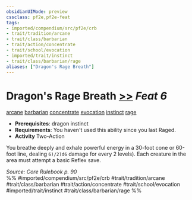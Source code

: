 ```yaml
---
obsidianUIMode: preview
cssclass: pf2e,pf2e-feat
tags:
- imported/compendium/src/pf2e/crb
- trait/tradition/arcane
- trait/class/barbarian
- trait/action/concentrate
- trait/school/evocation
- imported/trait/instinct
- trait/class/barbarian/rage
aliases: ["Dragon's Rage Breath"]
---
```

# Dragon's Rage Breath  [>>](chapter-9-playing-the-game.md#Actions "Two-Action") *Feat 6*  
[arcane](arcane.md)  [barbarian](rules/traits/barbarian.md)  [concentrate](concentrate.md)  [evocation](evocation.md)  [instinct](instinct.md)  [rage](rules/traits/rage.md)  

- **Prerequisites**: dragon instinct
- **Requirements**: You haven't used this ability since you last Raged.
- **Activity** Two-Action

You breathe deeply and exhale powerful energy in a 30-foot cone or 60-foot line, dealing `6)/2)d6` damage for every 2 levels). Each creature in the area must attempt a basic Reflex save.

*Source: Core Rulebook p. 90*  
%% #imported/compendium/src/pf2e/crb #trait/tradition/arcane #trait/class/barbarian #trait/action/concentrate #trait/school/evocation #imported/trait/instinct #trait/class/barbarian/rage %%
